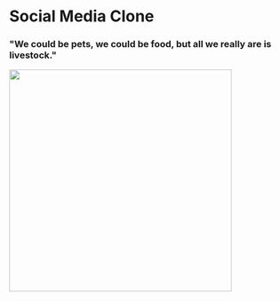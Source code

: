 # Social Media Clone

### "We could be pets, we could be food, but all we really are is livestock."



<img src="/social-clone/src/img/component-diagram.png" width="400" />